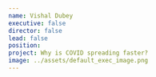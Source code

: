 ```yaml
---
name: Vishal Dubey
executive: false
director: false
lead: false
position:  
project: Why is COVID spreading faster?
image: ../assets/default_exec_image.png
---
```

